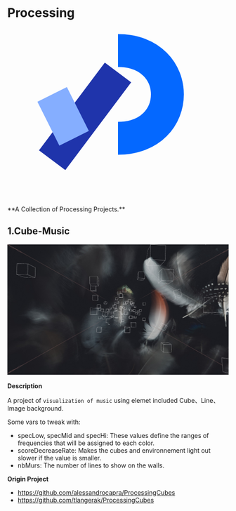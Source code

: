 # Processing

<div style="text-align:center;">
    <svg width="400" height="400" viewBox="0 0 800 800" fill="none"><path d="M400 500C700 500 700 100 400 100" stroke="#0468FF" stroke-width="150"></path><path d="M400 200L100 600" stroke="#1F34AB" stroke-width="150"></path><path d="M100 300L200 500" stroke="#85AEFF" stroke-width="150"></path></svg>
</div>
**A Collection of Processing Projects.**

## 1.Cube-Music

<img src="Images/cube-music.png">



**Description**

A project of `visualization of music` using elemet included Cube、Line、Image background.

Some vars to tweak with:

 - specLow, specMid and specHi: These values define the ranges of frequencies that will be assigned to each color. 
 - scoreDecreaseRate: Makes the cubes and environnement light out slower if the value is smaller.
 - nbMurs: The number of lines to show on the walls.

**Origin Project**

* https://github.com/alessandrocapra/ProcessingCubes
* https://github.com/tlangerak/ProcessingCubes


